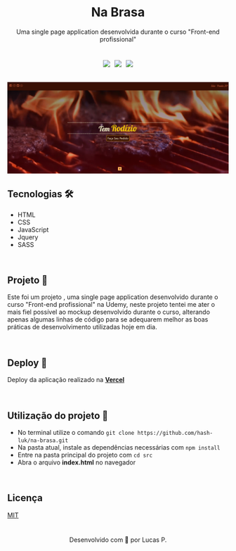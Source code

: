 <h1 align="center">Na Brasa</h1>

<p align=" center">Uma single page application desenvolvida durante o curso "Front-end profissional"</p>

#


<div style="display: flex; align-items:center; justify-content:center; gap: 10px;">
<img src="https://img.shields.io/badge/jQuery-0769AD?style=for-the-badge&logo=jquery&logoColor=white">

<img src="https://img.shields.io/badge/Sass-CC6699?style=for-the-badge&logo=sass&logoColor=white">

<img src="https://img.shields.io/badge/JavaScript-F7DF1E?style=for-the-badge&logo=javascript&logoColor=black">

</div>

<br />
<br />

<img src="./src/assets/print/projeto.png">

<br />

## Tecnologias 🛠

- HTML
- CSS
- JavaScript
- Jquery
- SASS

<br />

## Projeto 🧾

Este foi um projeto , uma single page application desenvolvido durante o curso "Front-end profissional" na Udemy, neste projeto tentei me ater o mais fiel possível ao mockup desenvolvido durante o curso, alterando apenas algumas linhas de código para se adequarem melhor as boas práticas de desenvolvimento utilizadas hoje em dia.

<br />

## Deploy 👀

Deploy da aplicação realizado na <a href="https://na-brasa.vercel.app" alt="Link do deploy">**Vercel**</a>

<br />


## Utilização do projeto 🚀

- No terminal utilize o comando ```git clone https://github.com/hash-luk/na-brasa.git```
- Na pasta atual, instale as dependências necessárias com ```npm install```
- Entre na pasta principal do projeto com ```cd src```
- Abra o arquivo **index.html** no navegador

<br />

## Licença

[MIT]()


#
<p align="center">Desenvolvido com 💜 por Lucas P.</p>
